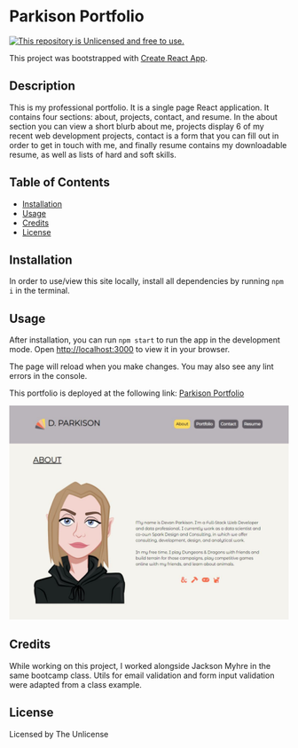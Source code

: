 # Parkison Portfolio

[![This repository is Unlicensed and free to use.](https://img.shields.io/badge/license-Unlicense-blue.svg)](http://unlicense.org/)

This project was bootstrapped with [Create React App](https://github.com/facebook/create-react-app).

## Description

This is my professional portfolio. It is a single page React application. It contains four sections: about, projects, contact, and resume. In the about section you can view a short blurb about me, projects display 6 of my recent web development projects, contact is a form that you can fill out in order to get in touch with me, and finally resume contains my downloadable resume, as well as lists of hard and soft skills.

 
## Table of Contents
- [Installation](#installation)
- [Usage](#usage)
- [Credits](#credits)
- [License](#license)

## Installation
In order to use/view this site locally, install all dependencies by running ``` npm i ``` in the terminal. 

## Usage

After installation, you can run `npm start` to run the app in the development mode. Open [http://localhost:3000](http://localhost:3000) to view it in your browser.

The page will reload when you make changes. You may also see any lint errors in the console.

This portfolio is deployed at the following link: [Parkison Portfolio](https://park-d.github.io/parkison-portfolio-react/#portfolio)

![Parkison Portfolio Screenshot](./src/images/parkison-portfolio.JPG)

## Credits
While working on this project, I worked alongside Jackson Myhre in the same bootcamp class. Utils for email validation and form input validation were adapted from a class example. 

## License
Licensed by The Unlicense
